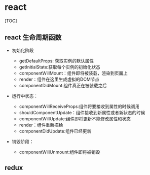 # react

[TOC]

## react 生命周期函数

- 初始化阶段
  - getDefaultProps: 获取实例的默认属性
  - getInitialState:获取每个实例的初始化状态
  - componentWillMount：组件即将被装载，渲染到页面上
  - render：组件在这里生成虚拟的DOM节点
  - componentDidMount:组件真正在被装载之后

- 运行中状态：
  - componentWillReceiveProps:组件将要接收到属性的时候调用
  - shouldComponentUpdate：组件接收到新属性或者新状态的时候
  - componentWillUpdate:组件即将更新不能修改属性和状态
  - render：组件重新描绘
  - componentDidUpdate:组件已经更新

- 销毁阶段：
  - componentWillUnmount:组件即将被销毁

## redux

